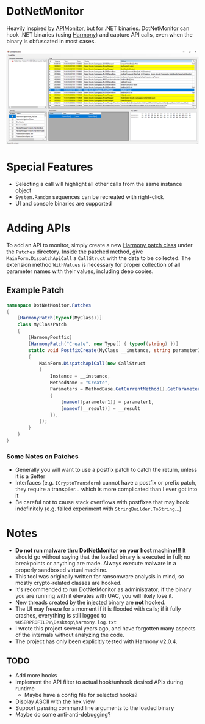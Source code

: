 # DotNetMonitor

Heavily inspired by [APIMonitor](http://www.rohitab.com/apimonitor), but for .NET binaries. DotNetMonitor can hook .NET binaries (using [Harmony](https://github.com/pardeike/Harmony)) and capture API calls, even when the binary is obfuscated in most cases.

![DotNetMonitor](readme/example.png)

# Special Features

* Selecting a call will highlight all other calls from the same instance object
* `System.Random` sequences can be recreated with right-click
* UI and console binaries are supported

# Adding APIs

To add an API to monitor, simply create a new [Harmony patch class](https://harmony.pardeike.net/articles/patching.html) under the `Patches` directory. Inside the patched method, give `MainForm.DispatchApiCall` a `CallStruct` with the data to be collected. The extension method `WithValues` is necessary for proper collection of all parameter names with their values, including deep copies.

## Example Patch

```csharp
namespace DotNetMonitor.Patches
{
	[HarmonyPatch(typeof(MyClass))]
    class MyClassPatch
	{
		[HarmonyPostfix]
        [HarmonyPatch("Create", new Type[] { typeof(string) })]
        static void PostfixCreate(MyClass __instance, string parameter1, MyClass __result)
        {
            MainForm.DispatchApiCall(new CallStruct
            {
                Instance = __instance,
                MethodName = "Create",
                Parameters = MethodBase.GetCurrentMethod().GetParameters().WithValues(new CallLookup
                {
                    [nameof(parameter1)] = parameter1,
                    [nameof(__result)] = __result
                }),
            });
        }
	}
}
```

### Some Notes on Patches

* Generally you will want to use a postfix patch to catch the return, unless it is a Setter
* Interfaces (e.g. `ICryptoTransform`) cannot have a postfix or prefix patch, they require a transpiler... which is more complicated than I ever got into it
* Be careful not to cause stack overflows with postfixes that may hook indefinitely (e.g. failed experiment with `StringBuilder.ToString`...)

# Notes

* __Do not run malware thru DotNetMonitor on your host machine!!!__ It should go without saying that the loaded binary is executed in full; no breakpoints or anything are made. Always execute malware in a properly sandboxed virtual machine.
* This tool was originally written for ransomware analysis in mind, so mostly crypto-related classes are hooked.
* It's recommended to run DotNetMonitor as administrator; if the binary you are running with it elevates with UAC, you will likely lose it.
* New threads created by the injected binary are **not** hooked.
* The UI may freeze for a moment if it is flooded with calls; if it fully crashes, everything is still logged to `%USERPROFILE%\Desktop\harmony.log.txt`
* I wrote this project several years ago, and have forgotten many aspects of the internals without analyzing the code.
* The project has only been explicitly tested with Harmony v2.0.4.

## TODO

* Add more hooks
* Implement the API filter to actual hook/unhook desired APIs during runtime
    * Maybe have a config file for selected hooks?
* Display ASCII with the hex view
* Support passing command line arguments to the loaded binary
* Maybe do some anti-anti-debugging?